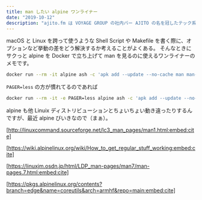 ```yaml
---
title: man したい alpine ワンライナー
date: "2019-10-12"
description: "ajito.fm は VOYAGE GROUP の社内バー AJITO の名を冠したテック系 Podcast です。今週公開された最新話の23回では、テストの伝道師で講演者としても知られる @t_wada さんが、プレゼンテーションや講演の作り方などについて話されていました。 こんなに価値のある情報を開けっ広げにしていいのか？！と思える内容だったので、個人的にその内容を文字起こししてみました。"
---
```


macOS と Linux を跨って使うような Shell Script や Makefile を書く際に、オプションなど挙動の差をどう解決するか考えることがよくある。
そんなときにサクっと alpine を Docker で立ち上げて man を見るのに使えるワンライナーのメモです。

```sh
docker run --rm -it alpine ash -c 'apk add --update --no-cache man man-pages coreutils-doc && ash'
```

`PAGER=less` の方が慣れてるのであれば
```sh
docker run --rm -it -e PAGER=less alpine ash -c 'apk add --update --no-cache man man-pages coreutils-doc && ash'
```

alpine も他 Linuix ディストリビューションとちょいちょい動き違ったりするんですが、最近 alpine びいきなので（まぁ）。


[http://linuxcommand.sourceforge.net/lc3_man_pages/man1.html:embed:cite]

[https://wiki.alpinelinux.org/wiki/How_to_get_regular_stuff_working:embed:cite]

[https://linuxjm.osdn.jp/html/LDP_man-pages/man7/man-pages.7.html:embed:cite]

[https://pkgs.alpinelinux.org/contents?branch=edge&name=coreutils&arch=armhf&repo=main:embed:cite]


